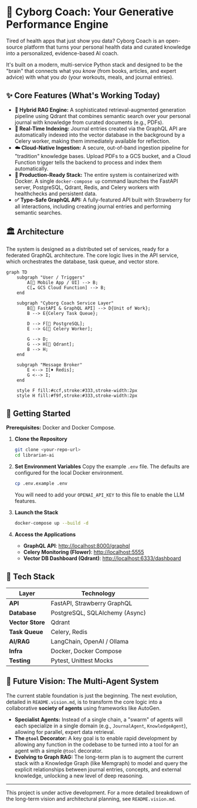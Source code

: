 # 🤖 Cyborg Coach: Your Generative Performance Engine

Tired of health apps that just show you data? Cyborg Coach is an open-source platform that turns your personal health data and curated knowledge into a personalized, evidence-based AI coach. 

It's built on a modern, multi-service Python stack and designed to be the "brain" that connects what you *know* (from books, articles, and expert advice) with what you *do* (your workouts, meals, and journal entries).

## ✨ Core Features (What's Working Today)

-   **🧠 Hybrid RAG Engine:** A sophisticated retrieval-augmented generation pipeline using Qdrant that combines semantic search over your personal journal with knowledge from curated documents (e.g., PDFs).
-   **🔄 Real-Time Indexing:** Journal entries created via the GraphQL API are automatically indexed into the vector database in the background by a Celery worker, making them immediately available for reflection.
-   **☁️ Cloud-Native Ingestion:** A secure, out-of-band ingestion pipeline for "tradition" knowledge bases. Upload PDFs to a GCS bucket, and a Cloud Function trigger tells the backend to process and index them automatically.
-   **🚀 Production-Ready Stack:** The entire system is containerized with Docker. A single `docker-compose up` command launches the FastAPI server, PostgreSQL, Qdrant, Redis, and Celery workers with healthchecks and persistent data.
-   **✅ Type-Safe GraphQL API:** A fully-featured API built with Strawberry for all interactions, including creating journal entries and performing semantic searches.

## 🏛️ Architecture

The system is designed as a distributed set of services, ready for a federated GraphQL architecture. The core logic lives in the API service, which orchestrates the database, task queue, and vector store.

```mermaid
graph TD
    subgraph "User / Triggers"
        A[📱 Mobile App / UI] --> B;
        C[☁️ GCS Cloud Function] --> B;
    end

    subgraph "Cyborg Coach Service Layer"
        B[🚪 FastAPI & GraphQL API] --> D{Unit of Work};
        B --> E{Celery Task Queue};

        D --> F[🐘 PostgreSQL];
        E --> G[🤖 Celery Worker];

        G --> D;
        G --> H[🧠 Qdrant];
        B --> H;
    end

    subgraph "Message Broker"
        E <--> I[♦️ Redis];
        G <--> I;
    end

    style F fill:#ccf,stroke:#333,stroke-width:2px
    style H fill:#f9f,stroke:#333,stroke-width:2px
```

## 🚀 Getting Started

**Prerequisites:** Docker and Docker Compose.

1.  **Clone the Repository**
    ```bash
    git clone <your-repo-url>
    cd librarian-ai
    ```

2.  **Set Environment Variables**
    Copy the example `.env` file. The defaults are configured for the local Docker environment.
    ```bash
    cp .env.example .env
    ```
    You will need to add your `OPENAI_API_KEY` to this file to enable the LLM features.

3.  **Launch the Stack**
    ```bash
    docker-compose up --build -d
    ```

4.  **Access the Applications**
    -   **GraphQL API**: [http://localhost:8000/graphql](http://localhost:8000/graphql)
    -   **Celery Monitoring (Flower)**: [http://localhost:5555](http://localhost:5555)
    -   **Vector DB Dashboard (Qdrant)**: [http://localhost:6333/dashboard](http://localhost:6333/dashboard)

## 🔧 Tech Stack

| Layer          | Technology                                                     |
| -------------- | -------------------------------------------------------------- |
| **API**        | FastAPI, Strawberry GraphQL                                    |
| **Database**   | PostgreSQL, SQLAlchemy (Async)                                 |
| **Vector Store**| Qdrant                                                        |
| **Task Queue** | Celery, Redis                                                  |
| **AI/RAG**     | LangChain, OpenAI / Ollama                                     |
| **Infra**      | Docker, Docker Compose                                         |
| **Testing**    | Pytest, Unittest Mocks                                         |

## 🔮 Future Vision: The Multi-Agent System

The current stable foundation is just the beginning. The next evolution, detailed in `README.vision.md`, is to transform the core logic into a collaborative **society of agents** using frameworks like AutoGen.

-   **Specialist Agents:** Instead of a single chain, a "swarm" of agents will each specialize in a single domain (e.g., `JournalAgent`, `KnowledgeAgent`), allowing for parallel, expert data retrieval.
-   **The `@tool` Decorator:** A key goal is to enable rapid development by allowing any function in the codebase to be turned into a tool for an agent with a simple `@tool` decorator.
-   **Evolving to Graph RAG:** The long-term plan is to augment the current stack with a Knowledge Graph (like Memgraph) to model and query the explicit relationships between journal entries, concepts, and external knowledge, unlocking a new level of deep reasoning.

---
This project is under active development. For a more detailed breakdown of the long-term vision and architectural planning, see `README.vision.md`.